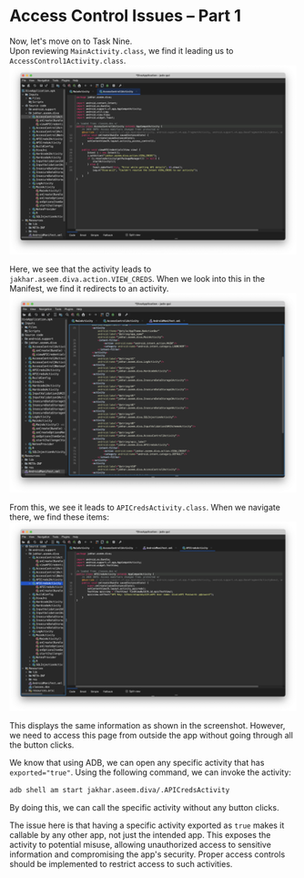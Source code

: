 # Access Control Issues – Part 1

Now, let's move on to Task Nine.  
Upon reviewing `MainActivity.class`, we find it leading us to `AccessControl1Activity.class`.  
![Untitled](DIVA%20ScreenShots/Level%20-%209%20(AccessControl1Activity).png)

Here, we see that the activity leads to `jakhar.aseem.diva.action.VIEW_CREDS`. When we look into this in the Manifest, we find it redirects to an activity.
![Untitled](DIVA%20ScreenShots/Level%20-%209%20(Manifest).png)

From this, we see it leads to `APICredsActivity.class`. When we navigate there, we find these items:
![Untitled](DIVA%20ScreenShots/Level%20-%209%20(APICredsActivity).png)

This displays the same information as shown in the screenshot. However, we need to access this page from outside the app without going through all the button clicks.

We know that using ADB, we can open any specific activity that has `exported="true"`. Using the following command, we can invoke the activity:
```bash
adb shell am start jakhar.aseem.diva/.APICredsActivity
```
By doing this, we can call the specific activity without any button clicks.

The issue here is that having a specific activity exported as `true` makes it callable by any other app, not just the intended app. This exposes the activity to potential misuse, allowing unauthorized access to sensitive information and compromising the app's security. Proper access controls should be implemented to restrict access to such activities.